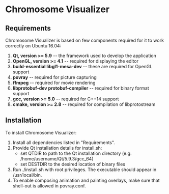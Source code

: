 Chromosome Visualizer
=====================

Requirements
------------

Chromosome Visualizer is based on few components required for it to work correctly on Ubuntu 16.04:  
1.  **Qt, version >= 5.9** -- the framework used to develop the application
2.  **OpenGL, version >= 4.1** -- required for displaying the editor
3.  **build-essential libgl1-mesa-dev** -- these are required for OpenGL support
4.  **povray** -- required for picture capturing
5.  **ffmpeg** -- required for movie rendering
6.  **libprotobuf-dev protobuf-compiler** -- required for binary format support
7.  **gcc, version >= 5.0** -- required for C++14 support
8.  **cmake, version >= 2.8** -- required for compilation of libprotostream


Installation
------------

To install Chromosome Visualizer:
1.  Install all dependencies listed in "Requirements".
2.  Provide Qt installation details for install.sh:
      * set QTDIR to path to the Qt installation directory (e.g. /home/username/Qt/5.9.3/gcc_64)
      * set DESTDIR to the desired location of binary files
3.  Run ./install.sh with root privileges. The executable should appear in /usr/local/bin.
4.  To enable composing animation and painting overlays, make sure that shell-out is allowed in povray.conf.
